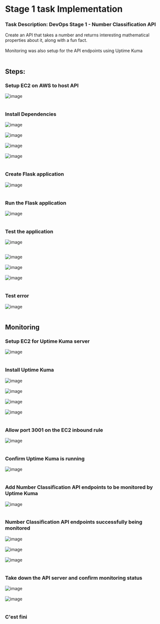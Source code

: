 # Stage 1 task Implementation
### Task Description: DevOps Stage 1 - Number Classification API
Create an API that takes a number and returns interesting mathematical properties about it, along with a fun fact. <br> <br>
Monitoring was also setup for the API endpoints using Uptime Kuma <br> <br>

## Steps: 
### Setup EC2 on AWS to host API
![image](https://github.com/user-attachments/assets/696dbad2-498f-4c69-a1f9-dd203f0c302c) <br> <br>

### Install Dependencies
![image](https://github.com/user-attachments/assets/cbf52763-ad8f-41b9-9ab4-0535409c0436) <br> <br>
![image](https://github.com/user-attachments/assets/40a61e93-0a6f-43dc-890f-424f12489073) <br> <br>
![image](https://github.com/user-attachments/assets/97acae0d-0929-49f9-a121-8c8d1d6797c0) <br> <br>
![image](https://github.com/user-attachments/assets/88c3d8f7-ba3f-44df-8e61-24ca65d9fecc) <br> <br>




### Create Flask application 
![image](https://github.com/user-attachments/assets/c1e33fff-7c7d-40d2-84a2-71be7854c68b) <br> <br>

### Run the Flask application
![image](https://github.com/user-attachments/assets/dfffc828-7e10-4db3-8d15-b42e4fec48e3) <br> <br>

### Test the application 
![image](https://github.com/user-attachments/assets/52562aa5-2ed5-4399-9822-975e0a4984f8) <br> <br>

![image](https://github.com/user-attachments/assets/f505ee60-88ac-4d55-ab12-779fc18a0e7a) <br> <br>
![image](https://github.com/user-attachments/assets/c6d7f2be-f99c-473f-b026-6829ba1d8c82) <br> <br>
![image](https://github.com/user-attachments/assets/4612ad8b-ef53-4e0f-b7ea-a801919b5de2) <br> <br>

### Test error 
![image](https://github.com/user-attachments/assets/50375e46-0ff7-4232-9a11-f2ddf7ad36f3) <br> <br>

## Monitoring

### Setup EC2 for Uptime Kuma server
![image](https://github.com/user-attachments/assets/c4b80f91-d1e1-4f43-bbc2-c2e78f373b2c) <br> <br>

### Install Uptime Kuma
![image](https://github.com/user-attachments/assets/fb493adf-c17c-4a56-92ae-7a56ca66ba07) <br> <br>
![image](https://github.com/user-attachments/assets/870e11c4-89a5-4707-b10d-cff6cfd0322d) <br> <br>
![image](https://github.com/user-attachments/assets/635e95e6-6990-469d-ac3f-a2318cdb8b76) <br> <br>
![image](https://github.com/user-attachments/assets/53bac675-aff8-4175-9956-3907833ca09e) <br> <br>

### Allow port 3001 on the EC2 inbound rule 
![image](https://github.com/user-attachments/assets/0b54261c-792b-479c-abd9-33eefc21b82e) <br> <br> 

### Confirm Uptime Kuma is running
![image](https://github.com/user-attachments/assets/2aaa5f13-afda-40b8-9fb7-c6af2c95eea7) <br> <br>

### Add Number Classification API endpoints to be monitored by Uptime Kuma
![image](https://github.com/user-attachments/assets/a29e6343-9c11-4d5f-9c22-6c9ed62a2d86) <br> <br>


### Number Classification API endpoints successfully being monitored
![image](https://github.com/user-attachments/assets/2f50a7ed-467d-4d20-ada6-bd9a38ff91fb) <br> <br>
![image](https://github.com/user-attachments/assets/ef9cf9f7-ba25-4efb-9886-fe5376589fe5) <br> <br>
![image](https://github.com/user-attachments/assets/1f84b2df-5e5d-4462-a4bb-88d6a685253b) <br> <br>

### Take down the API server and confirm monitoring status
![image](https://github.com/user-attachments/assets/8c9041d9-3077-4bcb-8616-65e404a54645) <br> <br>
![image](https://github.com/user-attachments/assets/c0eda91d-e01d-401d-ac23-bf21651bc37c) <br> <br>

### C'est fini

















